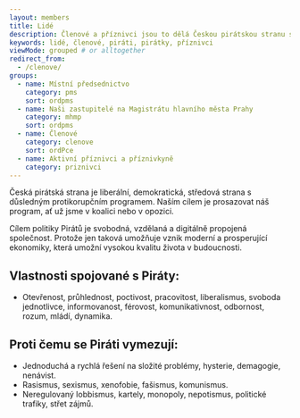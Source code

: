 ```yaml
---
layout: members
title: Lidé
description: Členové a příznivci jsou to dělá Českou pirátskou stranu silnou. Seznamte se Piráty na Praze 5.
keywords: lidé, členové, piráti, pirátky, příznivci
viewMode: grouped # or alltogether
redirect_from:
  - /clenove/
groups:
  - name: Místní předsednictvo
    category: pms
    sort: ordpms
  - name: Naši zastupitelé na Magistrátu hlavního města Prahy
    category: mhmp
    sort: ordpms    
  - name: Členové
    category: clenove
    sort: ordPce
  - name: Aktivní příznivci a příznivkyně
    category: priznivci
---
```


Česká pirátská strana je liberální, demokratická, středová strana s důsledným protikorupčním programem. Naším cílem je prosazovat náš program, ať už jsme v koalici nebo v opozici.

Cílem politiky Pirátů je svobodná, vzdělaná a digitálně propojená společnost. Protože jen taková umožňuje vznik moderní a prosperující ekonomiky, která umožní vysokou kvalitu života v budoucnosti.

## Vlastnosti spojované s Piráty:

* Otevřenost, průhlednost, poctivost, pracovitost, liberalismus, svoboda jednotlivce, informovanost, férovost, komunikativnost, odbornost, rozum, mládí, dynamika.

## Proti čemu se Piráti vymezují:

* Jednoduchá a rychlá řešení na složité problémy, hysterie, demagogie, nenávist. 
* Rasismus, sexismus, xenofobie, fašismus, komunismus.
* Neregulovaný lobbismus, kartely, monopoly, nepotismus, politické trafiky, střet zájmů.
